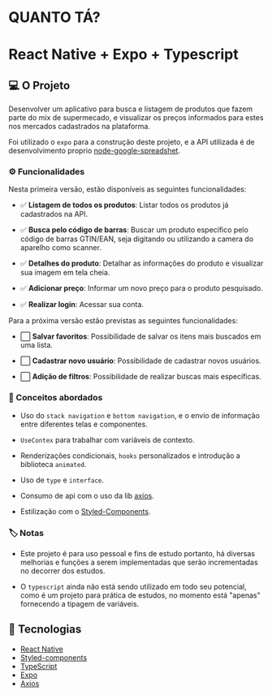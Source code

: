 # QUANTO TÁ?
# React Native + Expo + Typescript


## :computer: O Projeto

Desenvolver um aplicativo para busca e listagem de produtos que fazem parte do mix de supermecado, e visualizar os preços informados para estes nos mercados cadastrados na plataforma.

Foi utilizado o `expo` para a construção deste projeto, e a API utilizada é de desenvolvimento proprio [node-google-spreadshet](https://github.com/ArthurFCouto/node-google-spreadshet).

### :gear: Funcionalidades

Nesta primeira versão, estão disponíveis as seguintes funcionalidades:

- :white_check_mark: **Listagem de todos os produtos**: Listar todos os produtos já cadastrados na API.

- :white_check_mark: **Busca pelo código de barras**: Buscar um produto especifico pelo código de barras GTIN/EAN, seja digitando ou utilizando a camera do aparelho como scanner.

- :white_check_mark: **Detalhes do produto**: Detalhar as informações do produto e visualizar sua imagem em tela cheia.

- :white_check_mark: **Adicionar preço**: Informar um novo preço para o produto pesquisado.

- :white_check_mark: **Realizar login**: Acessar sua conta.

Para a próxima versão estão previstas as seguintes funcionalidades:

- :white_large_square: **Salvar favoritos**: Possibilidade de salvar os itens mais buscados em uma lista.

- :white_large_square: **Cadastrar novo usuário**: Possibilidade de cadastrar novos usuários.

- :white_large_square: **Adição de filtros**: Possibilidade de realizar buscas mais específicas.

### :bookmark_tabs: Conceitos abordados

- Uso do `stack navigation` e `bottom navigation`, e o envio de informação entre diferentes telas e componentes.

- `UseContex` para trabalhar com variáveis de contexto.

- Renderizações condicionais, `hooks` personalizados e introdução a biblioteca `animated`.

- Uso de `type` e `interface`.

- Consumo de api com o uso da lib [axios](https://github.com/axios/axios).

- Estilização com o [Styled-Components](https://www.styled-components.com/).

### :label: Notas

- Este projeto é para uso pessoal e fins de estudo portanto, há diversas melhorias e funções a serem implementadas que serão incrementadas no decorrer dos estudos.

- O `typescript` ainda não está sendo utilizado em todo seu potencial, como é um projeto para prática de estudos, no momento está "apenas" fornecendo a tipagem de variáveis.

## :rocket: Tecnologias

-  [React Native](https://reactnative.dev/)
-  [Styled-components](https://www.styled-components.com/)
-  [TypeScript](https://www.typescriptlang.org/)
-  [Expo](https://docs.expo.dev/)
-  [Axios](https://github.com/axios/axios)
